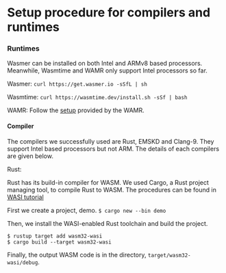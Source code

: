 # Setup procedure for compilers and runtimes
### Runtimes

Wasmer can be installed on both Intel and ARMv8 based processors. Meanwhile, Wasmtime and WAMR only support Intel processors so far.

Wasmer:
```curl https://get.wasmer.io -sSfL | sh```

Wasmtime:
```curl https://wasmtime.dev/install.sh -sSf | bash```

WAMR:
Follow the [setup](https://github.com/bytecodealliance/wasm-micro-runtime/blob/master/doc/build_wamr.md) provided by the WAMR.

#### Compiler
The compilers we successfully used are Rust, EMSKD and Clang-9. They support Intel based processors but not ARM. The details of each compilers are given below.

Rust:

Rust has its build-in compiler for WASM. We used Cargo, a Rust project managing tool, to compile Rust to WASM. The procedures can be found in [WASI tutorial](https://github.com/bytecodealliance/wasmtime/blob/master/docs/WASI-tutorial.md)

First we create a project, demo.
```$ cargo new --bin demo```

Then, we install the WASI-enabled Rust toolchain and build the project.
``` 
$ rustup target add wasm32-wasi
$ cargo build --target wasm32-wasi
```

Finally, the output WASM code is in the directory, `target/wasm32-wasi/debug`.

